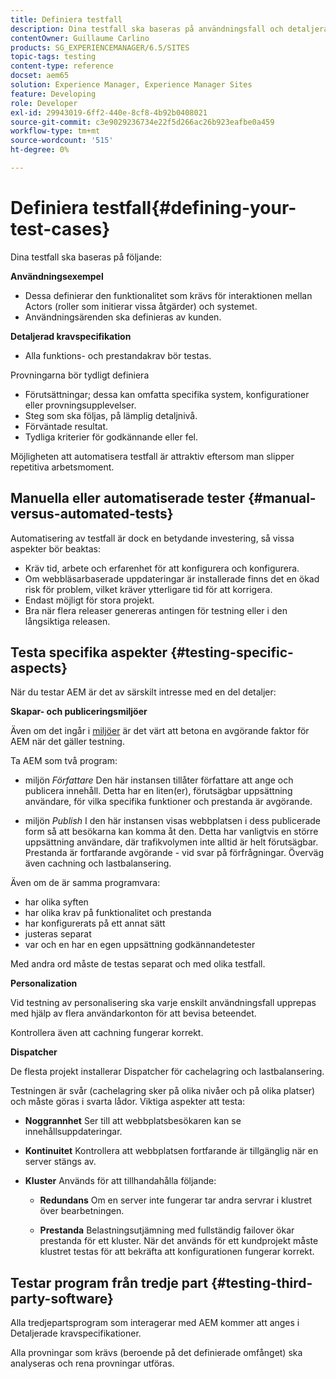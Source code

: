 ```yaml
---
title: Definiera testfall
description: Dina testfall ska baseras på användningsfall och detaljerade kravspecifikationer
contentOwner: Guillaume Carlino
products: SG_EXPERIENCEMANAGER/6.5/SITES
topic-tags: testing
content-type: reference
docset: aem65
solution: Experience Manager, Experience Manager Sites
feature: Developing
role: Developer
exl-id: 29943019-6ff2-440e-8cf8-4b92b0408021
source-git-commit: c3e9029236734e22f5d266ac26b923eafbe0a459
workflow-type: tm+mt
source-wordcount: '515'
ht-degree: 0%

---
```


# Definiera testfall{#defining-your-test-cases}

Dina testfall ska baseras på följande:

**Användningsexempel**

* Dessa definierar den funktionalitet som krävs för interaktionen mellan Actors (roller som initierar vissa åtgärder) och systemet.
* Användningsärenden ska definieras av kunden.

**Detaljerad kravspecifikation**

* Alla funktions- och prestandakrav bör testas.

Provningarna bör tydligt definiera

* Förutsättningar; dessa kan omfatta specifika system, konfigurationer eller provningsupplevelser.
* Steg som ska följas, på lämplig detaljnivå.
* Förväntade resultat.
* Tydliga kriterier för godkännande eller fel.

Möjligheten att automatisera testfall är attraktiv eftersom man slipper repetitiva arbetsmoment.

## Manuella eller automatiserade tester {#manual-versus-automated-tests}

Automatisering av testfall är dock en betydande investering, så vissa aspekter bör beaktas:

* Kräv tid, arbete och erfarenhet för att konfigurera och konfigurera.
* Om webbläsarbaserade uppdateringar är installerade finns det en ökad risk för problem, vilket kräver ytterligare tid för att korrigera.
* Endast möjligt för stora projekt.
* Bra när flera releaser genereras antingen för testning eller i den långsiktiga releasen.

## Testa specifika aspekter {#testing-specific-aspects}

När du testar AEM är det av särskilt intresse med en del detaljer:

**Skapar- och publiceringsmiljöer**

Även om det ingår i [miljöer](/help/sites-developing/the-basics.md#environments) är det värt att betona en avgörande faktor för AEM när det gäller testning.

Ta AEM som två program:

* miljön *Författare*
Den här instansen tillåter författare att ange och publicera innehåll.
Detta har en liten(er), förutsägbar uppsättning användare, för vilka specifika funktioner och prestanda är avgörande.

* miljön *Publish*
I den här instansen visas webbplatsen i dess publicerade form så att besökarna kan komma åt den.
Detta har vanligtvis en större uppsättning användare, där trafikvolymen inte alltid är helt förutsägbar. Prestanda är fortfarande avgörande - vid svar på förfrågningar. Överväg även cachning och lastbalansering.

Även om de är samma programvara:

* har olika syften
* har olika krav på funktionalitet och prestanda
* har konfigurerats på ett annat sätt
* justeras separat
* var och en har en egen uppsättning godkännandetester

Med andra ord måste de testas separat och med olika testfall.

**Personalization**

Vid testning av personalisering ska varje enskilt användningsfall upprepas med hjälp av flera användarkonton för att bevisa beteendet.

Kontrollera även att cachning fungerar korrekt.

**Dispatcher**

De flesta projekt installerar Dispatcher för cachelagring och lastbalansering.

Testningen är svår (cachelagring sker på olika nivåer och på olika platser) och måste göras i svarta lådor. Viktiga aspekter att testa:

* **Noggrannhet**
Ser till att webbplatsbesökaren kan se innehållsuppdateringar.

* **Kontinuitet**
Kontrollera att webbplatsen fortfarande är tillgänglig när en server stängs av.

* **Kluster**
Används för att tillhandahålla följande:

   * **Redundans**
Om en server inte fungerar tar andra servrar i klustret över bearbetningen.

   * **Prestanda**
Belastningsutjämning med fullständig failover ökar prestanda för ett kluster.
När det används för ett kundprojekt måste klustret testas för att bekräfta att konfigurationen fungerar korrekt.

## Testar program från tredje part {#testing-third-party-software}

Alla tredjepartsprogram som interagerar med AEM kommer att anges i Detaljerade kravspecifikationer.

Alla provningar som krävs (beroende på det definierade omfånget) ska analyseras och rena provningar utföras.
